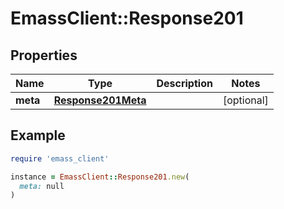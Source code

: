 # EmassClient::Response201

## Properties

| Name | Type | Description | Notes |
| ---- | ---- | ----------- | ----- |
| **meta** | [**Response201Meta**](Response201Meta.md) |  | [optional] |

## Example

```ruby
require 'emass_client'

instance = EmassClient::Response201.new(
  meta: null
)
```


